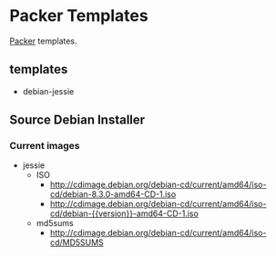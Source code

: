 # Packer Templates

[Packer](https://www.packer.io/) templates.

## templates

- debian-jessie

## Source Debian Installer
### Current images
- jessie
  - ISO
      - http://cdimage.debian.org/debian-cd/current/amd64/iso-cd/debian-8.3.0-amd64-CD-1.iso
      - http://cdimage.debian.org/debian-cd/current/amd64/iso-cd/debian-{{version}}-amd64-CD-1.iso
  - md5sums
      - http://cdimage.debian.org/debian-cd/current/amd64/iso-cd/MD5SUMS

